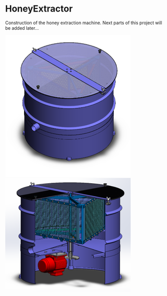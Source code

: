# HoneyExtractor
Construction of the honey extraction machine. Next parts of this project will be added later...
<p float="left">
  <img src="/HoneyExtractor_1.PNG" width="400" />
  <img src="/HoneyExtractor_2.PNG" width="400" /> 
</p>
